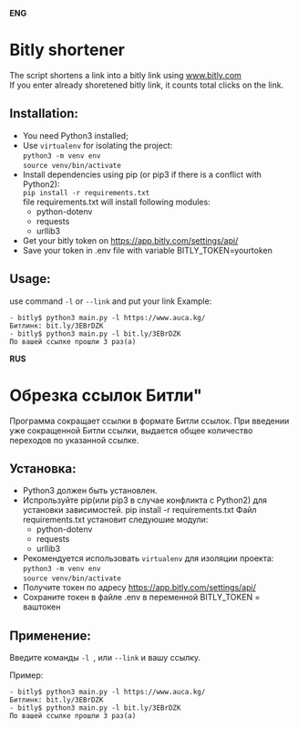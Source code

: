   **ENG**
# Bitly shortener


The script shortens a link into a bitly link using www.bitly.com \
If you enter already shoretened bitly link, it counts total clicks on the link.


## Installation:
   - You need Python3 installed; 
   - Use  `virtualenv` for isolating the project: \
        `python3 -m venv env`  
        `source venv/bin/activate`
   - Install dependencies using pip (or pip3 if there is a conflict with Python2):  
     `pip install -r requirements.txt`   
    file requirements.txt will install following modules:   
     - python-dotenv  
      - requests  
      - urllib3  
 - Get your bitly token on  https://app.bitly.com/settings/api/
 - Save your token in .env file with variable BITLY_TOKEN=yourtoken
 
    

   
  
 
  

## Usage:
use command `-l`  or `--link` and put your link
Example:
```
- bitly$ python3 main.py -l https://www.auca.kg/
Битлинк: bit.ly/3EBrDZK
- bitly$ python3 main.py -l bit.ly/3EBrDZK
По вашей ссылке прошли 3 раз(а)
```














   **RUS**
    
   
# Обрезка ссылок Битли"

Программа сокращает ссылки в формате Битли ссылок. При введении уже сокращенной Битли ссылки, выдается общее количество переходов по указанной ссылке.

## Установка:
  - Python3 должен быть установлен. 
  - Испрользуйте pip(или pip3 в случае конфликта с Python2) для установки зависимостей.
    pip install -r requirements.txt
   Файл requirements.txt установит следуюшие модули:
    - python-dotenv
     - requests
     - urllib3
  - Рекомендуется использовать `virtualenv` для изоляции проекта:\
       `python3 -m venv env` \
        `source venv/bin/activate`
 - Получите токен по адресу  https://app.bitly.com/settings/api/
 - Сохраните токен в файле .env в переменной BITLY_TOKEN = ваштокен       
        
 
  

## Применение:

Введите команды `-l `, или `--link` и вашу ссылку.

Пример:
```
- bitly$ python3 main.py -l https://www.auca.kg/
Битлинк: bit.ly/3EBrDZK
- bitly$ python3 main.py -l bit.ly/3EBrDZK
По вашей ссылке прошли 3 раз(а)
```
